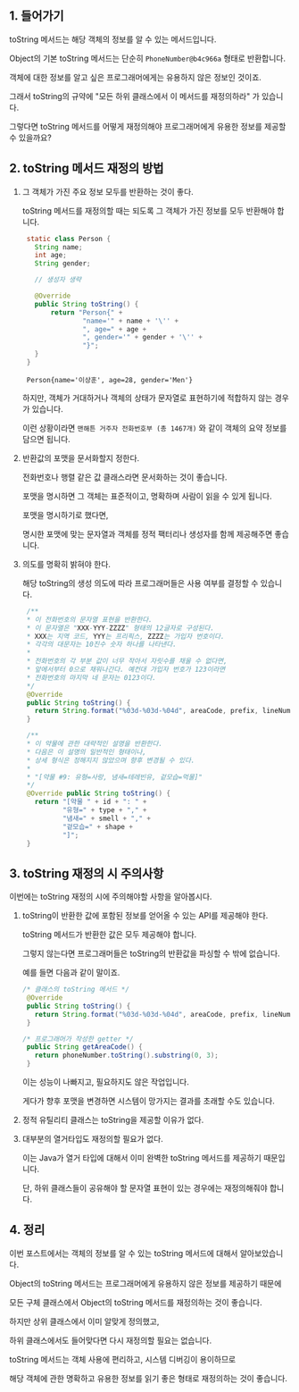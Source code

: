 ## 1. 들어가기

toString 메서드는 해당 객체의 정보를 알 수 있는 메서드입니다.

Object의 기본 toString 메서드는 단순히 ``` PhoneNumber@b4c966a ``` 형태로 반환합니다.

객체에 대한 정보를 알고 싶은 프로그래머에게는 유용하지 않은 정보인 것이죠.

그래서 toString의 규약에 "모든 하위 클래스에서 이 메서드를 재정의하라" 가 있습니다.

그렇다면 toString 메서드를 어떻게 재정의해야 프로그래머에게 유용한 정보를 제공할 수 있을까요?

## 2. toString 메서드 재정의 방법

1. 그 객체가 가진 주요 정보 모두를 반환하는 것이 좋다.

   toString 메서드를 재정의할 때는 되도록 그 객체가 가진 정보를 모두 반환해야 합니다.
   
   ```java
    static class Person {
      String name;
      int age;
      String gender;

      // 생성자 생략

      @Override
      public String toString() {
          return "Person{" +
                  "name='" + name + '\'' +
                  ", age=" + age +
                  ", gender='" + gender + '\'' +
                  "}";
      }
    }
   ```
   ```
    Person{name='이상훈', age=28, gender='Men'}
   ```

   하지만, 객체가 거대하거나 객체의 상태가 문자열로 표현하기에 적합하지 않는 경우가 있습니다.

   이런 상황이라면 ``` 맨해튼 거주자 전화번호부 (총 1467개) ``` 와 같이 객체의 요약 정보를 담으면 됩니다.

2. 반환값의 포맷을 문서화할지 정한다.

   전화번호나 행렬 같은 값 클래스라면 문서화하는 것이 좋습니다.

   포맷을 명시하면 그 객체는 표준적이고, 명확하며 사람이 읽을 수 있게 됩니다.

   포맷을 명시하기로 했다면,
   
   명시한 포맷에 맞는 문자열과 객체를 정적 팩터리나 생성자를 함께 제공해주면 좋습니다.

3. 의도를 명확히 밝혀야 한다.

   해당 toString의 생성 의도에 따라 프로그래머들은 사용 여부를 결정할 수 있습니다.

   ```java
    /**
    * 이 전화번호의 문자열 표현을 반환한다.
    * 이 문자열은 "XXX-YYY-ZZZZ" 형태의 12글자로 구성된다.
    * XXX는 지역 코드, YYY는 프리픽스, ZZZZ는 가입자 번호이다.
    * 각각의 대문자는 10진수 숫자 하나를 나타낸다.
    *
    * 전화번호의 각 부분 값이 너무 작아서 자릿수를 채울 수 없다면,
    * 앞에서부터 0으로 채워나간다. 예컨대 가입자 번호가 123이라면
    * 전화번호의 마지막 네 문자는 0123이다.
    */
    @Override
    public String toString() {
      return String.format("%03d-%03d-%04d", areaCode, prefix, lineNum);
    }
   ```
   ```java
    /**
    * 이 약물에 관한 대략적인 설명을 반환한다.
    * 다음은 이 설명의 일반적인 형태이나,
    * 상세 형식은 정해지지 않았으며 향후 변경될 수 있다.
    *
    * "[약물 #9: 유형=사랑, 냄새=테레빈유, 겉모습=먹물]"
    */
    @Override public String toString() {
      return "[약물 " + id + ": " +
             "유형=" + type + "," +
             "냄새=" + smell + "," +
             "겉모습=" + shape +
             "]";
    }
   ```

## 3. toString 재정의 시 주의사항

이번에는 toString 재정의 시에 주의해야할 사항을 알아봅시다.

1. toString이 반환한 값에 포함된 정보를 얻어올 수 있는 API를 제공해야 한다.

   toString 메서드가 반환한 값은 모두 제공해야 합니다.

   그렇지 않는다면 프로그래머들은 toString의 반환값을 파싱할 수 밖에 없습니다.

   예를 들면 다음과 같이 말이죠.

   ```java
   /* 클래스의 toString 메서드 */
    @Override
    public String toString() {
      return String.format("%03d-%03d-%04d", areaCode, prefix, lineNum);
    }

   /* 프로그래머가 작성한 getter */
    public String getAreaCode() {
      return phoneNumber.toString().substring(0, 3);
    }
   ```

   이는 성능이 나빠지고, 필요하지도 않은 작업입니다.

   게다가 향후 포맷을 변경하면 시스템이 망가지는 결과를 초래할 수도 있습니다.

2. 정적 유틸리티 클래스는 toString을 제공할 이유가 없다.

3. 대부분의 열거타입도 재정의할 필요가 없다.

   이는 Java가 열거 타입에 대해서 이미 완벽한 toString 메서드를 제공하기 때문입니다.

   단, 하위 클래스들이 공유해야 할 문자열 표현이 있는 경우에는 재정의해줘야 합니다. 

## 4. 정리

이번 포스트에서는 객체의 정보를 알 수 있는 toString 메서드에 대해서 알아보았습니다.

Object의 toString 메서드는 프로그래머에게 유용하지 않은 정보를 제공하기 때문에

모든 구체 클래스에서 Object의 toString 메서드를 재정의하는 것이 좋습니다.

하지만 상위 클래스에서 이미 알맞게 정의했고,

하위 클래스에서도 들어맞다면 다시 재정의할 필요는 없습니다.

toString 메서드는 객체 사용에 편리하고, 시스템 디버깅이 용이하므로

해당 객체에 관한 명확하고 유용한 정보를 읽기 좋은 형태로 재정의하는 것이 좋습니다.